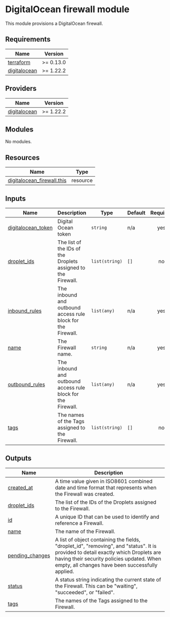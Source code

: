 # DigitalOcean firewall module

This module provisions a DigitalOcean firewall.

<!-- BEGINNING OF PRE-COMMIT-TERRAFORM DOCS HOOK -->
## Requirements

| Name | Version |
|------|---------|
| <a name="requirement_terraform"></a> [terraform](#requirement\_terraform) | >= 0.13.0 |
| <a name="requirement_digitalocean"></a> [digitalocean](#requirement\_digitalocean) | >= 1.22.2 |

## Providers

| Name | Version |
|------|---------|
| <a name="provider_digitalocean"></a> [digitalocean](#provider\_digitalocean) | >= 1.22.2 |

## Modules

No modules.

## Resources

| Name | Type |
|------|------|
| [digitalocean_firewall.this](https://registry.terraform.io/providers/digitalocean/digitalocean/latest/docs/resources/firewall) | resource |

## Inputs

| Name | Description | Type | Default | Required |
|------|-------------|------|---------|:--------:|
| <a name="input_digitalocean_token"></a> [digitalocean\_token](#input\_digitalocean\_token) | Digital Ocean token | `string` | n/a | yes |
| <a name="input_droplet_ids"></a> [droplet\_ids](#input\_droplet\_ids) | The list of the IDs of the Droplets assigned to the Firewall. | `list(string)` | `[]` | no |
| <a name="input_inbound_rules"></a> [inbound\_rules](#input\_inbound\_rules) | The inbound and outbound access rule block for the Firewall. | `list(any)` | n/a | yes |
| <a name="input_name"></a> [name](#input\_name) | The Firewall name. | `string` | n/a | yes |
| <a name="input_outbound_rules"></a> [outbound\_rules](#input\_outbound\_rules) | The inbound and outbound access rule block for the Firewall. | `list(any)` | n/a | yes |
| <a name="input_tags"></a> [tags](#input\_tags) | The names of the Tags assigned to the Firewall. | `list(string)` | `[]` | no |

## Outputs

| Name | Description |
|------|-------------|
| <a name="output_created_at"></a> [created\_at](#output\_created\_at) | A time value given in ISO8601 combined date and time format that represents when the Firewall was created. |
| <a name="output_droplet_ids"></a> [droplet\_ids](#output\_droplet\_ids) | The list of the IDs of the Droplets assigned to the Firewall. |
| <a name="output_id"></a> [id](#output\_id) | A unique ID that can be used to identify and reference a Firewall. |
| <a name="output_name"></a> [name](#output\_name) | The name of the Firewall. |
| <a name="output_pending_changes"></a> [pending\_changes](#output\_pending\_changes) | A list of object containing the fields, "droplet\_id", "removing", and "status". It is provided to detail exactly which Droplets are having their security policies updated. When empty, all changes have been successfully applied. |
| <a name="output_status"></a> [status](#output\_status) | A status string indicating the current state of the Firewall. This can be "waiting", "succeeded", or "failed". |
| <a name="output_tags"></a> [tags](#output\_tags) | The names of the Tags assigned to the Firewall. |
<!-- END OF PRE-COMMIT-TERRAFORM DOCS HOOK -->